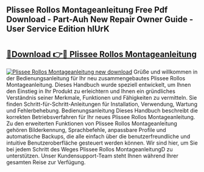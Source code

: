 ## Plissee Rollos Montageanleitung Free Pdf Download - Part-Auh New Repair Owner Guide - User Service Edition hlUrK

# <h2><a href="http://df8nha.blite.top/?on=Plissee+Rollos+Montageanleitung">🔗Download 👉🔴 Plissee Rollos Montageanleitung</a></h2>

[![Plissee Rollos Montageanleitung new download](https://i.imgur.com/lujVjoI.png)](http://df8nha.blite.top/?on=Plissee+Rollos+Montageanleitung)
Grüße und willkommen in der Bedienungsanleitung für Ihr neu zusammengebautes Plissee Rollos Montageanleitung. Dieses Handbuch wurde speziell entwickelt, um Ihnen den Einstieg in Ihr Produkt zu erleichtern und Ihnen ein gründliches Verständnis seiner Merkmale, Funktionen und Fähigkeiten zu vermitteln. Sie finden Schritt-für-Schritt-Anleitungen für Installation, Verwendung, Wartung und Fehlerbehebung. Bedienungsanleitung Dieses Handbuch beschreibt die korrekten Betriebsverfahren für Ihr neues Plissee Rollos Montageanleitung. Zu den erweiterten Funktionen von Plissee Rollos Montageanleitung gehören Bilderkennung, Sprachbefehle, anpassbare Profile und automatische Backups, die alle einfach über die benutzerfreundliche und intuitive Benutzeroberfläche gesteuert werden können. Wir sind hier, um Sie bei jedem Schritt des Weges Plissee Rollos MontageanleitungD zu unterstützen. Unser Kundensupport-Team steht Ihnen während Ihrer gesamten Reise zur Verfügung.
